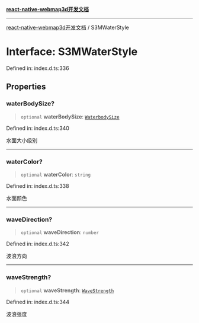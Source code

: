 [**react-native-webmap3d开发文档**](../README.md)

***

[react-native-webmap3d开发文档](../globals.md) / S3MWaterStyle

# Interface: S3MWaterStyle

Defined in: index.d.ts:336

## Properties

### waterBodySize?

> `optional` **waterBodySize**: [`WaterbodySize`](../enumerations/WaterbodySize.md)

Defined in: index.d.ts:340

水面大小级别

***

### waterColor?

> `optional` **waterColor**: `string`

Defined in: index.d.ts:338

水面颜色

***

### waveDirection?

> `optional` **waveDirection**: `number`

Defined in: index.d.ts:342

波浪方向

***

### waveStrength?

> `optional` **waveStrength**: [`WaveStrength`](../enumerations/WaveStrength.md)

Defined in: index.d.ts:344

波浪强度
